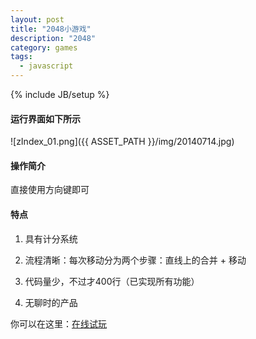 ```yaml
---
layout: post
title: "2048小游戏"
description: "2048"
category: games
tags: 
  - javascript
---
```


{% include JB/setup %}

#### 运行界面如下所示

![zIndex_01.png]({{ ASSET_PATH }}/img/20140714.jpg)

#### 操作简介

直接使用方向键即可

#### 特点

1. 具有计分系统

2. 流程清晰：每次移动分为两个步骤：直线上的合并 + 移动

3. 代码量少，不过才400行（已实现所有功能）

4. 无聊时的产品

你可以在这里：[在线试玩](http://poised-flw.tk/games/2048/)